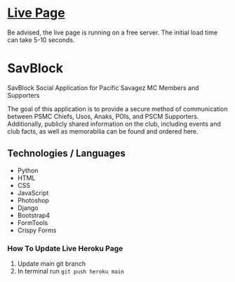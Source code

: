 # [Live Page](www.savblock.herokuapp.com)
Be advised, the live page is running on a free server. The initial load time can take 5-10 seconds.

# SavBlock
SavBlock Social Application for Pacific Savagez MC Members and Supporters

The goal of this application is to provide a secure method of communication
between PSMC Chiefs, Usos, Anaks, POIs, and PSCM Supporters. Additionally, 
publicly shared information on the club, including events and club facts, 
as well as memorabilia can be found and ordered here.

## Technologies / Languages
- Python
- HTML
- CSS
- JavaScript
- Photoshop
- Django
- Bootstrap4
- FormTools
- Crispy Forms

### How To Update Live Heroku Page
1. Update main git branch
2. In terminal run `git push heroku main`
